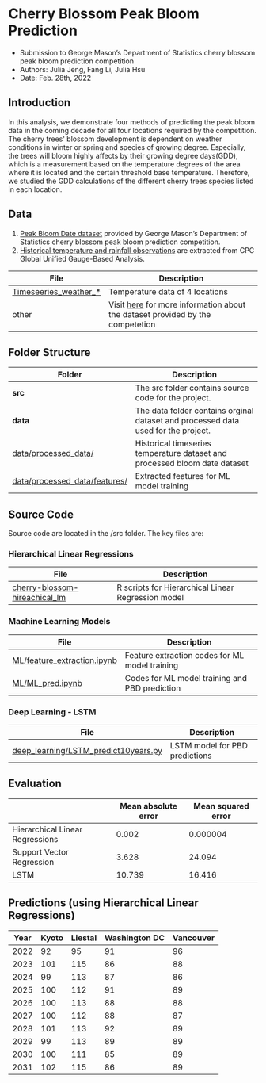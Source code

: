 # Cherry Blossom Peak Bloom Prediction
* Submission to George Mason’s Department of Statistics cherry blossom peak bloom prediction competition
* Authors: Julia Jeng, Fang Li, Julia Hsu
* Date: Feb. 28th, 2022

## Introduction
In this analysis, we demonstrate four methods of predicting the peak bloom data in the coming decade for all four locations required by the competition. The cherry trees' blossom development is dependent on weather conditions in winter or spring and species of growing degree. Especially, the trees will bloom highly affects by their growing degree days(GDD), which is a measurement based on the temperature degrees of the area where it is located and the certain threshold base temperature.  Therefore, we studied the GDD calculations of the different cherry trees species listed in each location. 

## Data
1. [Peak Bloom Date dataset](https://github.com/GMU-CherryBlossomCompetition/peak-bloom-prediction/tree/main/data) provided by George Mason’s Department of Statistics cherry blossom peak bloom prediction competition.
2. [Historical temperature and rainfall observations](https://psl.noaa.gov/data/gridded/data.cpc.globalprecip.html) are extracted from CPC Global Unified Gauge-Based Analysis.

| File | Description |
| ---- | ----------- |
| [Timeseeries_weather_*](https://github.com/JuliaHsu/peak-bloom-prediction/tree/main/data/processed_data/) | Temperature data of 4 locations |
| other | Visit [here](https://github.com/GMU-CherryBlossomCompetition/peak-bloom-prediction/tree/main/data) for more information about the dataset provided by the competetion |

## Folder Structure
| Folder | Description |
| ------ | ----------- |
| **src** |  The src folder contains source code for the project. |
| **data**|The data folder contains orginal dataset and processed data used for the project. |
| [data/processed_data/](https://github.com/JuliaHsu/peak-bloom-prediction/tree/main/data/processed_data/) | Historical timeseries temperature dataset and processed bloom date dataset|
| [data/processed_data/features/](https://github.com/JuliaHsu/peak-bloom-prediction/tree/main/data/processed_data/features) | Extracted features for ML model training |

## Source Code
Source code are located in the /src folder. The key files are:

### Hierarchical Linear Regressions

| File | Description |
| ---- | ----------- |
| [cherry-blossom-hireachical_lm]() | R scripts for Hierarchical Linear Regression model |
### Machine Learning Models

| File | Description |
| ---- | ----------- |
| [ML/feature_extraction.ipynb](https://github.com/JuliaHsu/peak-bloom-prediction/blob/main/src/ML/feature_extraction.ipynb) | Feature extraction codes for ML model training |
| [ML/ML_pred.ipynb](https://github.com/JuliaHsu/peak-bloom-prediction/blob/main/src/ML/ML_pred.ipynb) | Codes for ML model training and PBD prediction |

### Deep Learning - LSTM 
| File | Description |
| ---- | ----------- |
| [deep_learning/LSTM_predict10years.py](https://github.com/JuliaHsu/peak-bloom-prediction/blob/main/src/deep_learning/LSTM_predict10years.py)| LSTM model for PBD predictions |

## Evaluation
|                                       | Mean absolute error | Mean squared error | 
| --------------------------------------| --------------------| -------------------|
| Hierarchical Linear Regressions       | 0.002               | 0.000004           |
| Support Vector Regression             | 3.628               | 24.094             |
| LSTM                                  | 10.739              | 16.416             |

## Predictions (using Hierarchical Linear Regressions)
| Year | Kyoto | Liestal       | Washington DC | Vancouver |
| -----| ----- | ------------- | ------------- | --------- |
| 2022 | 92    | 95            | 91            | 96        |
| 2023 | 101   | 115           | 86            | 88        |
| 2024 | 99    | 113           | 87            | 86        |
| 2025 | 100   | 112           | 91            | 89        |           
| 2026 | 100   | 113           | 88            | 88        |
| 2027 | 100   | 112           | 88            | 87        |
| 2028 | 101   | 113           | 92            | 89        |
| 2029 | 99    | 113           | 89            | 89        |
| 2030 | 100   | 111           | 85            | 89        | 
| 2031 | 102   | 115           | 86            | 89        |









